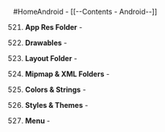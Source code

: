 #HomeAndroid - [[--Contents - Android--]]

521. **App Res Folder**
	- 

522. **Drawables**
	- 

523. **Layout Folder**
	- 

524. **Mipmap & XML Folders**
	- 

525. **Colors & Strings**
	- 

526. **Styles & Themes**
	- 

527. **Menu**
	- 